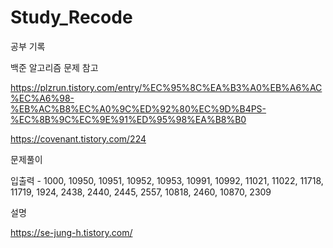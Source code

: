 # Study_Recode
공부 기록

백준 알고리즘 문제 참고

https://plzrun.tistory.com/entry/%EC%95%8C%EA%B3%A0%EB%A6%AC%EC%A6%98-%EB%AC%B8%EC%A0%9C%ED%92%80%EC%9D%B4PS-%EC%8B%9C%EC%9E%91%ED%95%98%EA%B8%B0

https://covenant.tistory.com/224



문제풀이

입출력 - 1000, 10950, 10951, 10952, 10953, 10991, 10992, 11021, 11022, 11718, 11719, 1924, 2438, 2440, 2445, 2557, 10818, 2460, 10870, 2309


설명

https://se-jung-h.tistory.com/
